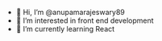 - 👋 Hi, I’m @anupamarajeswary89
- 👀 I’m interested in front end development
- 🌱 I’m currently learning React


<!---
anupamarajeswary89/anupamarajeswary89 is a ✨ special ✨ repository because its `README.md` (this file) appears on your GitHub profile.
You can click the Preview link to take a look at your changes.
--->
